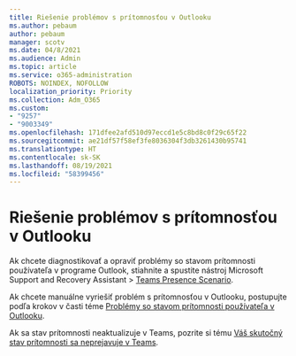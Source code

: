 ```yaml
---
title: Riešenie problémov s prítomnosťou v Outlooku
ms.author: pebaum
author: pebaum
manager: scotv
ms.date: 04/8/2021
ms.audience: Admin
ms.topic: article
ms.service: o365-administration
ROBOTS: NOINDEX, NOFOLLOW
localization_priority: Priority
ms.collection: Adm_O365
ms.custom:
- "9257"
- "9003349"
ms.openlocfilehash: 171dfee2afd510d97eccd1e5c8bd8c0f29c65f22
ms.sourcegitcommit: ae21df57f58ef3fe8036304f3db3261430b95741
ms.translationtype: HT
ms.contentlocale: sk-SK
ms.lasthandoff: 08/19/2021
ms.locfileid: "58399456"
---
```

# <a name="troubleshoot-presence-issues-in-outlook"></a>Riešenie problémov s prítomnosťou v Outlooku

Ak chcete diagnostikovať a opraviť problémy so stavom prítomnosti používateľa v programe Outlook, stiahnite a spustite nástroj Microsoft Support and Recovery Assistant > [Teams Presence Scenario](https://aka.ms/SaRA-TeamsPresenceScenario).

Ak chcete manuálne vyriešiť problém s prítomnosťou v Outlooku, postupujte podľa krokov v časti téme [Problémy so stavom prítomnosti používateľa v Outlooku](https://docs.microsoft.com/microsoftteams/troubleshoot/teams-im-presence/issues-with-presence-in-outlook).

Ak sa stav prítomnosti neaktualizuje v Teams, pozrite si tému [Váš skutočný stav prítomnosti sa neprejavuje v Teams](https://docs.microsoft.com/microsoftteams/troubleshoot/teams-im-presence/presence-not-show-actual-status).
